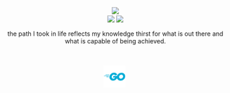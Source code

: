 <div id="header" align="center">
  <img src="https://media4.giphy.com/media/l0Hlxvye3UfswQ3KM/giphy.gif?cid=790b7611c03a036f7a2cb8170bded86d35694a4bb7cb416a&rid=giphy.gif&ct=g" width="200"/>
</div>
<div id="badges" align="center">
  <img src="https://img.shields.io/badge/-website-64824e" />
  <img src="https://img.shields.io/badge/-blog-d17f79" />
</div>
<div id="information" align="center">
  <p>the path I took in life reflects my knowledge thirst for what is out there and what is capable of being achieved.</p>

</div>
<br>
<br>

<div id="languages" align="center">
  <img src="https://github.com/devicons/devicon/blob/master/icons/go/go-original-wordmark.svg" title="Go" alt="Go" width="50" height="50"/>&nbsp;
</div>
<!---
https://github.com/devicons/devicon/tree/master/icons
-->
